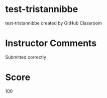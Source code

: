 # test-tristannibbe
test-tristannibbe created by GitHub Classroom

# Instructor Comments
Submitted correctly
# Score
100
